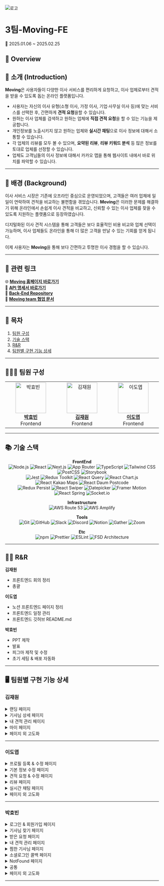 ![로고](https://www.moving.wiki/_next/static/media/logo-icon-text.a208f1f3.svg)</br>
# 3팀-Moving-FE</br>
📅 2025.01.06 ~ 2025.02.25 </br>

## 📣 Overview

## 📖 소개 (Introduction)

**Moving**은 사용자들이 다양한 이사 서비스를 편리하게 요청하고, 이사 업체로부터 견적을 받을 수 있도록 돕는 온라인 플랫폼입니다. 
- 사용자는 자신의 이사 유형(소형 이사, 가정 이사, 기업·사무실 이사 등)에 맞는 서비스를 선택한 후, 간편하게 **견적 요청**을할 수 있습니다.
- 원하는 이사 업체를 검색하고 원하는 업체에 **직접 견적 요청**을 할 수 있는 기능을 제공합니다.
- 개인정보를 노출시키지 않고 원하는 업체와 **실시간 채팅**으로 이사 정보에 대해서 소통할 수 있습니다.
- 각 업체의 리뷰를 모두 볼 수 있으며, **요약된 리뷰**, **리뷰 키워드 분석** 등 많은 정보를 토대로 업체를 선정할 수 있습니다.
- 업체도 고객님들의 이사 정보에 대해서 카카오 맵을 통해 웹사이트 내에서 바로 위치를 파악할 수 있습니다.

---

## 🚚 배경 (Background)

이사 서비스 시장은 기존에 오프라인 중심으로 운영되었으며, 고객들은 여러 업체에 일일이 연락하여 견적을 비교하는 불편함을 겪었습니다. **Moving**은 이러한 문제를 해결하기 위해 온라인에서 손쉽게 이사 견적을 비교하고, 신뢰할 수 있는 이사 업체를 찾을 수 있도록 지원하는 플랫폼으로 등장하였습니다.</br>

디지털화된 이사 견적 시스템을 통해 고객들은 보다 효율적인 비용 비교와 업체 선택이 가능하며, 이사 업체들도 온라인을 통해 더 많은 고객을 만날 수 있는 기회를 얻게 됩니다.

이제 사용자는 **Moving**을 통해 보다 간편하고 투명한 이사 경험을 할 수 있습니다.

---

## 🔗 관련 링크

🌐 <b>[Moving 홈페이지 바로가기](https://www.moving.wiki/)</b></br>
📄 <b>[API 명세서 바로가기](https://backend.moving.wiki/api-docs)</b></br>
📂 <b>[Back-End Repository](https://github.com/FS2-Part4-Team3/2-Moving-3-BE)</b></br>
📘 <b>[Moving team 협업 문서](https://pleasant-fireplant-a76.notion.site/TEAM-3-168070c8d1ed8087ac90e2bb7c77af8d?pvs=4)</b></br>

---

## 🔎 목차

1. [팀원 구성](#-팀원-구성)
2. [기술 스택](#-기술-스택)
3. [R&R](#rr)
4. [팀원별 구현 기능 상세](#-팀원별-구현-기능-상세)

---

## 👨‍👨‍👧 팀원 구성

<div align=center>
<table>
  <tr>
    <td align="center" width="200">
      <a href="https://github.com/hyobiin9">
        <img src="https://avatars.githubusercontent.com/u/176696485?v=4" alt="박효빈" width="100" />
        <br />
        <b>박효빈</b>  
      </a>
      <br />
      Frontend
    </td>
    <td align="center" width="200">
      <a href="https://github.com/galaxy-78">
        <img src="https://avatars.githubusercontent.com/u/81586230?v=4" alt="김재원" width="100" />
        <br />
        <b>김재원</b>
      </a>
      <br />
      Frontend
    </td>
    <td align="center" width="200">
      <a href="https://github.com/LDY981212">
        <img src="https://avatars.githubusercontent.com/u/134135615?v=4" alt="이도엽" width="100" />
        <br />
        <b>이도엽</b>
      </a>
      <br />
      Frontend
    </td>
  </tr>
</table>
</div>

---
## 📚 기술 스택

<div align=center>

**FrontEnd** <br>
![Node.js](https://img.shields.io/badge/Node.js-68A063?style=flat&logo=node.js&logoColor=white)
![React](https://img.shields.io/badge/React-087EA4?style=flat&logo=react&logoColor=white)
![Next.js](https://img.shields.io/badge/Next.js-000000?style=flat&logo=next.js&logoColor=white)
![App Router](https://img.shields.io/badge/App%20Router-5A67D8?style=flat&logo=architect&logoColor=white)
![TypeScript](https://img.shields.io/badge/TypeScript-3178C6?style=flat&logo=TypeScript&logoColor=white)
![Tailwind CSS](https://img.shields.io/badge/Tailwind_CSS-0F172A?style=flat&logo=TailwindCSS&logoColor=06B6D4)
![PostCSS](https://img.shields.io/badge/PostCSS-DD3A0A?style=flat&logo=postcss&logoColor=white)
![Storybook](https://img.shields.io/badge/Storybook-FF4785?style=flat&logo=Storybook&logoColor=white) <br>
![Jest](https://img.shields.io/badge/Jest-C21325?style=flat&logo=jest&logoColor=white)
![Redux Toolkit](https://img.shields.io/badge/Redux%20Toolkit-764ABC?style=flat&logo=redux&logoColor=white)
![React Query](https://img.shields.io/badge/React%20Query-FF4154?style=flat&logo=reactquery&logoColor=white)
![React Chart.js](https://img.shields.io/badge/React%20Chart.js-FF6384?style=flat&logo=chartdotjs&logoColor=white)
![React Kakao Maps](https://img.shields.io/badge/React%20Kakao%20Maps-FFCD00?style=flat&logo=kakaotalk&logoColor=black)
![React Daum Postcode](https://img.shields.io/badge/React%20Daum%20Postcode-0052CC?style=flat&logo=googlemaps&logoColor=white) <br>
![Redux Persist](https://img.shields.io/badge/Redux%20Persist-764ABC?style=flat&logo=redux&logoColor=white)
![React Swiper](https://img.shields.io/badge/React%20Swiper-6332F6?style=flat&logo=swiper&logoColor=white)
![Datepicker](https://img.shields.io/badge/Datepicker-4CAF50?style=flat&logo=architect&logoColor=white)
![Framer Motion](https://img.shields.io/badge/Framer%20Motion-0055FF?style=flat&logo=framer&logoColor=white)
![React Spring](https://img.shields.io/badge/React%20Spring-F26B00?style=flat&logo=reactspring&logoColor=white)
![Socket.io](https://img.shields.io/badge/Socket.io-4E4E4E?style=flat&logo=Socket.io&logoColor=white)


**Infrastructure** <br>
![AWS Route 53](https://img.shields.io/badge/AWS%20Route%2053-232F3E?style=flat&logo=amazonaws&logoColor=FF9900)
![AWS Amplify](https://img.shields.io/badge/AWS%20Amplify-FF9900?style=flat&logo=awsamplify&logoColor=white)

**Tools** <br>
![Git](https://img.shields.io/badge/Git-F05032?style=flat&logo=Git&logoColor=white)
![GitHub](https://img.shields.io/badge/GitHub-181717?style=flat&logo=github&logoColor=white)
![Slack](https://img.shields.io/badge/Slack-4A154B?style=flat&logo=slack&logoColor=white)
![Discord](https://img.shields.io/badge/Discord-5865F2?style=flat&logo=discord&logoColor=white)
![Notion](https://img.shields.io/badge/Notion-000000?style=flat&logo=notion&logoColor=white)
![Gather](https://img.shields.io/badge/Gather-3A2EDE?style=flat&logo=gather&logoColor=white)
![Zoom](https://img.shields.io/badge/Zoom-0B5CFF?style=flat&logo=Zoom&logoColor=white)

**Etc** <br>
![npm](https://img.shields.io/badge/npm-CB3837?style=flat&logo=npm&logoColor=black)
![Prettier](https://img.shields.io/badge/Prettier-F7B93E?style=flat&logo=Prettier&logoColor=black)
![ESLint](https://img.shields.io/badge/ESLint-4B32C3?style=flat&logo=ESLint&logoColor=white)
![FSD Architecture](https://img.shields.io/badge/FSD%20Architecture-white?style=flat&logo=architect&logoColor=black)

</div>

---

## <h2 id="rr">🙋‍♂️ R&R</h2>

**김재원**

- 프론트엔드 회의 정리
- 총괄

**이도엽**

- 노션 프론트엔드 페이지 정리
- 프론트엔드 일정 관리
- 프론트엔드 깃허브 README.md

**박효빈**

- PPT 제작
- 발표
- 피그마 제작 및 수정
- 초기 세팅 & 배포 자동화

---

## 🖥 팀원별 구현 기능 상세

### 김재원

<details>
<summary>랜딩 페이지</summary>

- 비회원
- 일반 유저
- 기사님
  
</details>

<details>
<summary>기사님 상세 페이지</summary>

- 비회원
- 일반 유저
- 기사님

</details>

<details>
<summary>내 견적 관리 페이지</summary>

- 대기 중인 견적 상세 페이지 (일반유저)
- 받았던 견적 상세 페이지 (일반 유저)
- 확정 견적 상세 페이지 (드라이버)

</details>

<details>
<summary>마이 페이지</summary></summary>

- 기사님

</details>

<details>
<summary>페이지 외 고도화</summary>

- ReactQuery hook
- Storybook 작성
- Jest 유닛 테스트 코드 작성
- web share api 공유하기 기능 추가
- 랜딩 페이지 권한 설정(비회원, 일반유저, 기사님) 및 이사 정보 생성 UX
- 라이트/다크 모드 기능
- Framer-Motion + React-Spring 기능
- Skeleton UI 기능

</details>

---

### 이도엽

<details>
<summary>프로필 등록 & 수정 페이지</summary>

- 일반 유저
- 기사님

</details>

<details>
<summary>기본 정보 수정 페이지</summary>

- 기사님 

</details>

<details>
<summary>견적 요청 & 수정 페이지</summary>

- 일반 유저
  
</details>

<details>
<summary>리뷰 페이지</summary>

- 작성 가능한 리뷰 페이지 (일반유저)
- 내가 작성한 리뷰 페이지 (일반유저)

</details>

<details>
<summary>실시간 채팅 페이지</summary>

- 일반 유저
- 기사님

</details>

<details>
<summary>페이지 외 고도화</summary>

- Storybook 작성
- Jest 유닛 테스트 코드 작성
- 프로필 수정 페이지 비밀번호 확인 ui & 기능 구현 (일반유저 || 소셜로그인 유저)
- 프로필 등록 페이지 경력 시작 calendar ui & 기능 구현
- 견적 요청 페이지 시간 선택 ui & 기능 구현
- 견적 요청 페이지 랜딩 페이지 이사 유형 연결
- 채팅 페이지 온라인 유무 & 작성중 유무 & 사진 삽입 ui & 기능 구현

</details>

---

### 박효빈

<details>
<summary>로그인 & 회원가입 페이지</summary>

- 일반 유저
- 기사님

</details>

<details>
<summary>기사님 찾기 페이지</summary>

- 비회원
- 일반 유저

</details>

<details>
<summary>받은 요청 페이지</summary>

- 기사님

</details>

<details>
<summary>내 견적 관리 페이지</summary>

- 대기중인 견적 페이지 (일반 유저)
- 견적 요청 수정 및 취소 페이지 (일반 유저) 
- 받았던 견적 페이지 (일반 유저)
- 확정 견적 페이지 (드라이버)
- 내 견적 관리 - 반려 견적 요청 페이지 (드라이버)

</details>

<details>
<summary>찜한 기사님 페이지</summary>

- 일반 유저

</details>

<details>
<summary>소셜로그인 콜백 페이지</summary>

- naver
- google
- kakao

</details>

<details>
<summary>NotFound 페이지</summary>
</details>

<details>
<summary>공통</summary>

- Headless 컴포넌트 제작 
- Nav ui
- Empty ui 
- Abort Reason API 연결
- 반응형 제작
- access token middleware 작성

</details>

<details>
<summary>페이지 외 고도화</summary>

- Storybook 작성
- Jest 유닛 테스트 코드 작성
- 카카오맵 API & ui
- PWA 기능 제작
- 음성인식 기능 제작
- Skeleton UI 기능

</details>

---



